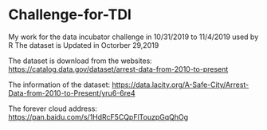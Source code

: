 # Challenge-for-TDI
My work for the data incubator challenge in 10/31/2019 to 11/4/2019 used by R
The dataset is Updated in Octorber 29,2019

The dataset is download from the websites:
https://catalog.data.gov/dataset/arrest-data-from-2010-to-present

The information of the dataset:
https://data.lacity.org/A-Safe-City/Arrest-Data-from-2010-to-Present/yru6-6re4

The forever cloud address:
https://pan.baidu.com/s/1HdRcF5CQpFlTouzpGqQhOg
